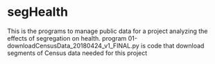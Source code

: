 # segHealth
This is the programs to manage public data for a project analyzing the effects of segregation on health.
program 01-downloadCensusData_20180424_v1_FINAL.py is code that download segments of Census data needed for this project
